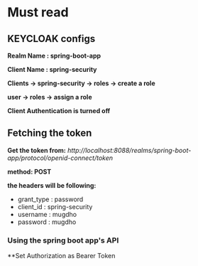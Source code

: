 # Must read
## KEYCLOAK configs
**Realm Name : spring-boot-app**

**Client Name : spring-security**

**Clients -> spring-security -> roles -> create a role**

**user -> roles -> assign a role**

**Client Authentication is turned off**

## Fetching the token

**Get the token from:** *http://localhost:8088/realms/spring-boot-app/protocol/openid-connect/token*

**method: POST**

**the headers will be following:**
- grant_type : password
- client_id : spring-security
- username : mugdho
- password : mugdho

### Using the spring boot app's API
**Set Authorization as Bearer Token 